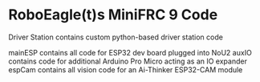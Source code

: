 # RoboEagle(t)s MiniFRC 9 Code

Driver Station contains custom python-based driver station code

mainESP contains all code for ESP32 dev board plugged into NoU2
auxIO contains code for additional Arduino Pro Micro acting as an IO expander
espCam contains all vision code for an Ai-Thinker ESP32-CAM module